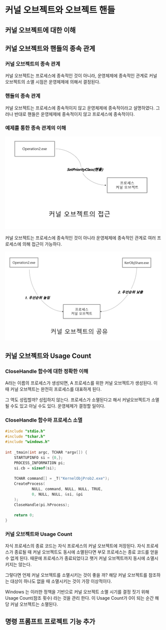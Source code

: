 #  커널 오브젝트와 오브젝트 핸들

## 커널 오브젝트에 대한 이해

 
## 커널 오브젝트와 핸들의 종속 관계

### 커널 오브젝트의 종속 관계

커널 오브젝트는 프로세스에 종속적인 것이 아니라, 운영체제에 
종속적인 관계로 커널 오브젝트의 소멸 시점은 운영체제에 의해서 결정된다.

### 핸들의 종속 관계

커널 오브젝트는 프로세스에 종속적이지 않고 운영체제에 종속적이라고 설명하였다.
그러나 반대로 핸들은 운영체제에 종속적이지 않고 프로세스에 종속적이다.


### 예제를 통한 종속 관계의 이해

![img.png](img.png)


커널 오브젝트는 프로세스에 종속적인 것이 아니라 운영체제에 종속적인 관계로
여러 프로세스에 의해 접근이 가능하다.

![img_1.png](img_1.png)


## 커널 오브젝트와 Usage Count

### CloseHandle 함수에 대한 정확한 이해

A라는 이름의 프로세스가 생성되면, A 프로세스를 위한 커널 오브젝트가 생성된다.
이때 커널 오브젝트는 완전히 프로세스를 대표하게 된다.

그 역도 성립할까? 성립하지 않는다. 프로세스가 소멸된다고 해서 커널오브젝트가 소멸될 수도 있고
아닐 수도 있다. 운영체제가 결정할 일이다.

### CloseHandle 함수와 프로세스 소멸

```c++
#include "stdio.h"
#include "tchar.h"
#include "windows.h"

int _tmain(int argc, TCHAR *argv[]) {
    STARTUPINFO si = {0,};
    PROCESS_INFORMATION pi;
    si.cb = sizeof(si);

    TCHAR command[] = _T("KernelObjProb2.exe");
    CreateProcess(
            NULL, command, NULL, NULL, TRUE,
            0, NULL, NULL, &si, &pi
    );
    CloseHandle(pi.hProcess);
    
    return 0;
}

```

### 커널 오브젝트와 Usage Count

자식 프로세스의 종료 코드는 자식 프로세스의 커널 오브젝트에 저장된다.
자식 프로세스가 종료될 때 커널 오브젝트도 동시에 소멸된다면 부모 프로세스는
종료 코드를 얻을 수 없게 된다. 
때문에 프로세스가 종료되었다고 햇거 커널 오브젝트까지 동시에 소멸시키지는 않는다.

그렇다면 언제 커널 오브젝트를 소멸시키는 것이 좋을 까?
해당 커널 오브젝트를 참조하는 대상이 하나도 없을 때 소멸시키는 것이
가장 이상적이다. 

Windows 는 이러한 정책을 기반으로 커널 오브젝트 소멸 시기를 결정 짓기 위해
Usage Count(참조 횟수) 라는 것을 관리 한다. 이 Usage Count가 0이 되는 순간
해당 커널 오브젝트는 소멸된다.


## 명령 프롬프트 프로젝트 기능 추가

